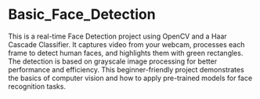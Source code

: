 # Basic_Face_Detection

This is a real-time Face Detection project using OpenCV and a Haar Cascade Classifier. It captures video from your webcam, processes each frame to detect human faces, and highlights them with green rectangles. The detection is based on grayscale image processing for better performance and efficiency. This beginner-friendly project demonstrates the basics of computer vision and how to apply pre-trained models for face recognition tasks.
